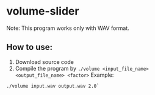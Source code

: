 # volume-slider

Note: This program works only with WAV format.

## How to use:
 1. Download source code
 2. Compile the program by `./volume <input_file_name> <output_file_name> <factor>`
    Example:
   ```
   ./volume input.wav output.wav 2.0`
   ```
